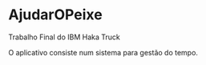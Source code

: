 # AjudarOPeixe
Trabalho Final do IBM Haka Truck

O aplicativo consiste num sistema para gestão do tempo.
